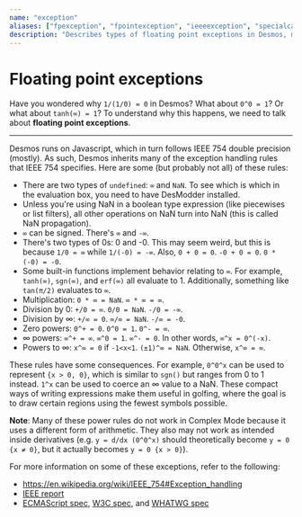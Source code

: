 ```yaml
---
name: "exception"
aliases: ["fpexception", "fpointexception", "ieeeexception", "specialcase", "undef", "undefined"]
description: "Describes types of floating point exceptions in Desmos, mostly drawn from IEEE specs."
---
```

# Floating point exceptions

Have you wondered why `1/(1/0) = 0` in Desmos? What about `0^0 = 1`? Or what about `tanh(∞) = 1`? To understand why this happens, we need to talk about **floating point exceptions**.

---

Desmos runs on Javascript, which in turn follows IEEE 754 double precision (mostly). As such, Desmos inherits many of the exception handling rules that IEEE 754 specifies. Here are some (but probably not all) of these rules:

- There are two types of `undefined`: `∞` and `NaN`. To see which is which in the evaluation box, you need to have DesModder installed.
- Unless you're using NaN in a boolean type expression (like piecewises or list filters), all other operations on NaN turn into NaN (this is called NaN propagation).
- `∞` can be signed. There's `∞` and `-∞`.
- There's two types of 0s: 0 and -0. This may seem weird, but this is because `1/0 = ∞` while `1/(-0) = -∞`. Also, `0 + 0 = 0`. `-0 + 0 = 0`. `0 * (-0) = -0`.
- Some built-in functions implement behavior relating to `∞`. For example, `tanh(∞)`, `sgn(∞)`, and `erf(∞)` all evaluate to 1. Additionally, something like `tan(π/2)` evaluates to `∞`.
- Multiplication: `0 * ∞ = NaN`. `∞ * ∞ = ∞`.
- Division by 0: `+/0 = ∞`. `0/0 = NaN`. `-/0 = -∞`.
- Division by ∞: `+/∞ = 0`. `∞/∞ = NaN`. `-/∞ = -0`.
- Zero powers: `0^+ = 0`. `0^0 = 1`. `0^- = ∞`.
- ∞ powers: `∞^+ = ∞`. `∞^0 = 1`. `∞^- = 0`. In other words, `∞^x = 0^(-x)`.
- Powers to ∞: `x^∞ = 0` if `-1<x<1`. `(±1)^∞ = NaN`. Otherwise, `x^∞ = ∞`.

These rules have some consequences. For example, `0^0^x` can be used to represent `{x > 0, 0}`, which is similar to `sgn()` but ranges from 0 to 1 instead. `1^x` can be used to coerce an ∞ value to a NaN. These compact ways of writing expressions make them useful in golfing, where the goal is to draw certain regions using the fewest symbols possible.

**Note**: Many of these power rules do not work in Complex Mode because it uses a different form of arithmetic. They also may not work as intended inside derivatives (e.g. `y = d/dx (0^0^x)` should theoretically become `y = 0 {x ≠ 0}`, but it actually becomes `y = 0 {x > 0}`).

For more information on some of these exceptions, refer to the following:
- https://en.wikipedia.org/wiki/IEEE_754#Exception_handling
- [IEEE report](https://www-users.cse.umn.edu/~vinals/tspot_files/phys4041/2020/IEEE%20Standard%20754-2019.pdf)
- [ECMAScript spec](https://tc39.es/ecma262/), [W3C spec](https://www.w3.org/TR/), and [WHATWG spec](https://html.spec.whatwg.org/)

